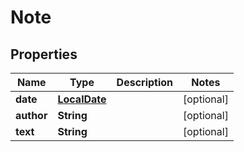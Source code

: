 
# Note

## Properties
Name | Type | Description | Notes
------------ | ------------- | ------------- | -------------
**date** | [**LocalDate**](LocalDate.md) |  |  [optional]
**author** | **String** |  |  [optional]
**text** | **String** |  |  [optional]



